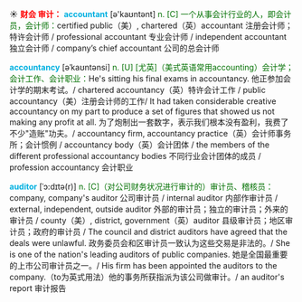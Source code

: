 ☀ <font color="red">**财会 审计：**</font>
<font color="sky blue">**accountant**</font> [ə'kaʊntənt] 
<font color="rgb(227, 108, 9)">n. [C] 一个从事会计行业的人，即会计员，会计师：</font>certified public（美）, chartered（英）accountant 注册会计师；特许会计师 / professional accountant 专业会计师 / independent accountant 独立会计师 / company’s chief accountant 公司的总会计师
           
<font color="sky blue">**accountancy**</font> [əˈkaʊntənsi]
<font color="rgb(227, 108, 9)">n. [U] [尤英]（美式英语常用accounting）会计学；会计工作、会计职业：</font>He's sitting his final exams in accountancy. 他正参加会计学的期末考试。/ chartered accountancy（英）特许会计工作 / public accountancy（美）注册会计师的工作/ It had taken considerable creative accountancy on my part to produce a set of figures that showed us not making any profit at all. 为了炮制出一套数字，表示我们根本没有盈利，我费了不少"造账"功夫。/ accountancy firm, accountancy practice（英）会计师事务所；会计惯例 / accountancy body（英）会计团体 / the members of the different professional accountancy bodies 不同行业会计团体的成员 / profession accountancy 会计职业
           
<font color="sky blue">**auditor**</font> [ˈɔ:dɪtə(r)]
<font color="rgb(227, 108, 9)">n. [C]（对公司财务状况进行审计的）审计员、稽核员：</font>company, company's auditor 公司审计员 / internal auditor 内部作审计员 / external, independent, outside auditor 外部的审计员；独立的审计员；外来的审计员 / county（美）, district, government（英）auditor 县级审计员；地区审计员；政府的审计员 / The council and district auditors have agreed that the deals were unlawful. 政务委员会和区审计员一致认为这些交易是非法的。/ She is one of the nation's leading auditors of public companies. 她是全国最重要的上市公司审计员之一。/ His firm has been appointed the auditors to the company.（to为英式用法）他的事务所获指派为该公司做审计。/ an auditor's report 审计报告